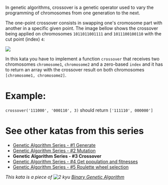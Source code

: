In genetic algorithms, crossover is a genetic operator used to vary the programming of chromosomes from one generation to the next.

The one-point crossover consists in swapping one's cromosome part with another in a specific given point. The image bellow shows the crossover being applied on chromosomes `1011011001111` and `1011100100110` with the cut point (index) `4`:

![](http://i.imgur.com/nZ4hgnS.gif)

In this kata you have to implement a function `crossover` that receives two chromosomes `chromosome1`, `chromosome2` and a zero-based `index` and it has to return an array with the crossover result on both chromosomes `[chromosome1, chromosome2]`.


# Example:

`crossover('111000', '000110', 3)` should return `['111110', 000000']`

# See other katas from this series

  - [Genetic Algorithm Series - #1 Generate](http://www.codewars.com/kata/genetic-algorithm-series-number-1-generate)
  - [Genetic Algorithm Series - #2 Mutation](http://www.codewars.com/kata/genetic-algorithm-series-number-2-mutation)
  - **Genetic Algorithm Series - #3 Crossover**
  - [Genetic Algorithm Series - #4 Get population and fitnesses](http://www.codewars.com/kata/genetic-algorithm-series-number-4-get-population-and-fitnesses)
  - [Genetic Algorithm Series - #5 Roulette wheel selection](http://www.codewars.com/kata/genetic-algorithm-series-number-5-roulette-wheel-selection)

*This kata is a piece of  ![2 kyu](http://i.imgur.com/CGlQhDW.png) [Binary Genetic Algorithm](http://www.codewars.com/kata/526f35b9c103314662000007)*
